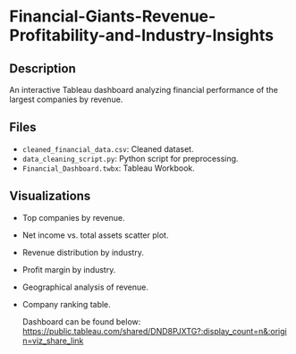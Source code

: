 # Financial-Giants-Revenue-Profitability-and-Industry-Insights

## Description
An interactive Tableau dashboard analyzing financial performance of the largest companies by revenue.

## Files
- `cleaned_financial_data.csv`: Cleaned dataset.
- `data_cleaning_script.py`: Python script for preprocessing.
- `Financial_Dashboard.twbx`: Tableau Workbook.

## Visualizations
- Top companies by revenue.
- Net income vs. total assets scatter plot.
- Revenue distribution by industry.
- Profit margin by industry.
- Geographical analysis of revenue.
- Company ranking table.

  Dashboard can be found below:
  https://public.tableau.com/shared/DND8PJXTG?:display_count=n&:origin=viz_share_link
